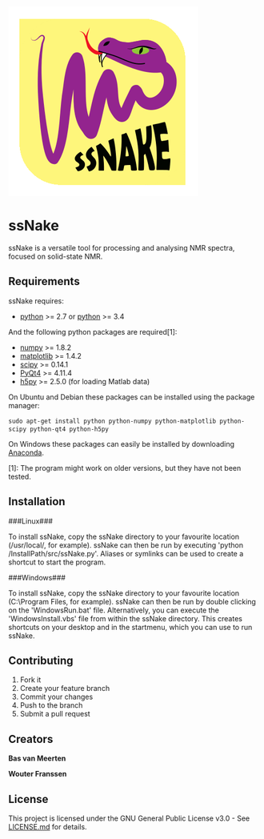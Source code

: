 ![Alt text](src/logo.gif?raw=true)

ssNake
======

ssNake is a versatile tool for processing and analysing NMR spectra, focused on solid-state NMR.

Requirements
------------

ssNake requires:
- [python](http://python.org/download/) >= 2.7 or [python](http://python.org/download/) >= 3.4

And the following python packages are required[1]:
- [numpy](http://sourceforge.net/projects/numpy/files/NumPy/) >= 1.8.2
- [matplotlib](http://matplotlib.org/) >= 1.4.2
- [scipy](http://sourceforge.net/projects/scipy/files/scipy/) >= 0.14.1
- [PyQt4](http://www.riverbankcomputing.com/software/pyqt/download) >= 4.11.4
- [h5py](http://www.h5py.org/) >= 2.5.0 (for loading Matlab data)

On Ubuntu and Debian these packages can be installed using the package manager:
```
sudo apt-get install python python-numpy python-matplotlib python-scipy python-qt4 python-h5py
```

On Windows these packages can easily be installed by downloading [Anaconda](http://continuum.io/downloads).

[1]: The program might work on older versions, but they have not been tested.

Installation
------------

###Linux###

To install ssNake, copy the ssNake directory to your favourite location (/usr/local/, for example).
ssNake can then be run by executing 'python /InstallPath/src/ssNake.py'.
Aliases or symlinks can be used to create a shortcut to start the program.

###Windows###

To install ssNake, copy the ssNake directory to your favourite location (C:\Program Files\, for example).
ssNake can then be run by double clicking on the 'WindowsRun.bat' file.
Alternatively, you can execute the 'WindowsInstall.vbs' file from within the ssNake directory.
This creates shortcuts on your desktop and in the startmenu, which you can use to run ssNake.

Contributing
------------

1. Fork it
2. Create your feature branch
3. Commit your changes
4. Push to the branch
5. Submit a pull request

Creators
--------

**Bas van Meerten**

**Wouter Franssen**

License
-------

This project is licensed under the GNU General Public License v3.0 - See [LICENSE.md](LICENSE.md) for details.